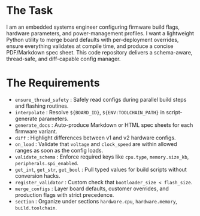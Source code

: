 # The Task

I am an embedded systems engineer configuring firmware build flags, hardware parameters, and power-management profiles. I want a lightweight Python utility to merge board defaults with per-deployment overrides, ensure everything validates at compile time, and produce a concise PDF/Markdown spec sheet. This code repository delivers a schema-aware, thread-safe, and diff-capable config manager.

# The Requirements

* `ensure_thread_safety` : Safely read configs during parallel build steps and flashing routines.  
* `interpolate` : Resolve `${BOARD_ID}`, `${ENV:TOOLCHAIN_PATH}` in script-generate parameters.  
* `generate_docs` : Auto-produce Markdown or HTML spec sheets for each firmware variant.  
* `diff` : Highlight differences between v1 and v2 hardware configs.  
* `on_load` : Validate that `voltage` and `clock_speed` are within allowed ranges as soon as the config loads.  
* `validate_schema` : Enforce required keys like `cpu.type`, `memory.size_kb`, `peripherals.spi_enabled`.  
* `get_int`, `get_str`, `get_bool` : Pull typed values for build scripts without conversion hacks.  
* `register_validator` : Custom check that `bootloader_size < flash_size`.  
* `merge_configs` : Layer board defaults, customer overrides, and production flags with strict precedence.  
* `section` : Organize under sections `hardware.cpu`, `hardware.memory`, `build.toolchain`.

